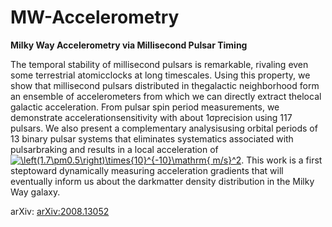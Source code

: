 # MW-Accelerometry
**Milky Way Accelerometry via Millisecond Pulsar Timing**

The temporal stability of millisecond pulsars is remarkable, rivaling even some terrestrial atomicclocks at long timescales. Using this property, we show that millisecond pulsars distributed in thegalactic neighborhood form an ensemble of accelerometers from which we can directly extract thelocal galactic acceleration.  From pulsar spin period measurements, we demonstrate accelerationsensitivity with about 1σprecision using 117 pulsars. We also present a complementary analysisusing orbital periods of 13 binary pulsar systems that eliminates systematics associated with pulsarbraking and results in a local acceleration of <a href="https://www.codecogs.com/eqnedit.php?latex=\left(1.7\pm0.5\right)\times{10}^{-10}\mathrm{&space;m/s}^2" target="_blank"><img src="https://latex.codecogs.com/gif.latex?\left(1.7\pm0.5\right)\times{10}^{-10}\mathrm{&space;m/s}^2" title="\left(1.7\pm0.5\right)\times{10}^{-10}\mathrm{ m/s}^2" /></a>. This work is a first steptoward dynamically measuring acceleration gradients that will eventually inform us about the darkmatter density distribution in the Milky Way galaxy.

arXiv: [arXiv:2008.13052](https://arxiv.org/abs/2008.13052)

